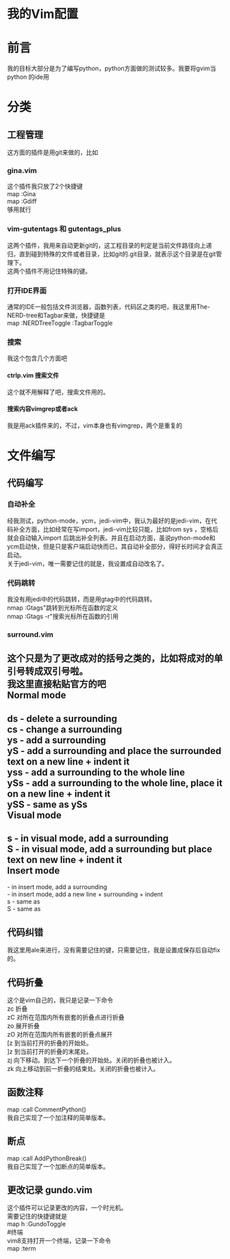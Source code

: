 我的Vim配置  
==  
# 前言  
我的目标大部分是为了编写python，python方面做的测试较多。我要将gvim当python 的ide用  
# 分类  
## 工程管理  
这方面的插件是用git来做的，比如  
### gina.vim  
这个插件我只放了2个快捷键  
	map <f10> <esc>:Gina   
	map <c-f10> <esc>:Gdiff<cr>  
够用就行  
### vim-gutentags 和 gutentags_plus  
这两个插件，我用来自动更新git的，这工程目录的判定是当前文件路径向上递归，直到碰到特殊的文件或者目录，比如git的.git目录，就表示这个目录是在git管理下。  
这两个插件不用记住特殊的键。  
### 打开IDE界面  
通常的IDE一般包括文件浏览器，函数列表，代码区之类的吧，我这里用The-NERD-tree和Tagbar来做，快捷键是  
	map <F8> <ESC>:NERDTreeToggle <CR><ESC>:TagbarToggle<CR><ESC>  
### 搜索  
我这个包含几个方面吧  
#### ctrlp.vim 搜索文件 <f3>  
这个就不用解释了吧，搜索文件用的。  
#### 搜索内容vimgrep或者ack <a-f3>  
我是用ack插件来的，不过，vim本身也有vimgrep，两个是重复的  
# 文件编写  
## 代码编写  
### 自动补全  
经我测试，python-mode，ycm，jedi-vim中，我认为最好的是jedi-vim，在代码补全方面，比如经常在写import，jedi-vim比较只能，比如from sys ，空格后就会自动输入import 后跳出补全列表。并且在启动方面，虽说python-mode和ycm启动快，但是只是客户端启动快而已，其自动补全部分，得好长时间才会真正启动。  
关于jedi-vim，唯一需要记住的就是<f2>，我设置成自动改名了。  
### 代码跳转  
我没有用jedi中的代码跳转，而是用gtag中的代码跳转。  
	nmap <f12> :Gtags<cr><cr>"跳转到光标所在函数的定义  
	nmap <s-f12> :Gtags -r<cr><cr>"搜索光标所在函数的引用  
### surround.vim  
这个只是为了更改成对的括号之类的，比如将成对的单引号转成双引号啦。  
我这里直接粘贴官方的吧  
Normal mode  
-----------  
ds  - delete a surrounding  
cs  - change a surrounding  
ys  - add a surrounding  
yS  - add a surrounding and place the surrounded text on a new line + indent it  
yss - add a surrounding to the whole line  
ySs - add a surrounding to the whole line, place it on a new line + indent it  
ySS - same as ySs  
Visual mode  
-----------  
s   - in visual mode, add a surrounding  
S   - in visual mode, add a surrounding but place text on new line + indent it  
Insert mode  
-----------  
<CTRL-s> - in insert mode, add a surrounding  
<CTRL-s><CTRL-s> - in insert mode, add a new line + surrounding + indent  
<CTRL-g>s - same as <CTRL-s>  
<CTRL-g>S - same as <CTRL-s><CTRL-s>  
## 代码纠错  
我这里用ale来进行，没有需要记住的键，只需要记住，我是设置成保存后自动fix的。  
## 代码折叠  
这个是vim自己的，我只是记录一下命令  
zc      折叠  
zC     对所在范围内所有嵌套的折叠点进行折叠  
zo      展开折叠  
zO     对所在范围内所有嵌套的折叠点展开  
[z       到当前打开的折叠的开始处。  
]z       到当前打开的折叠的末尾处。  
zj       向下移动。到达下一个折叠的开始处。关闭的折叠也被计入。  
zk      向上移动到前一折叠的结束处。关闭的折叠也被计入。  
## 函数注释  
map <f7> :call CommentPython()<CR>  
我自己实现了一个加注释的简单版本。  
## 断点  
map <f9> :call AddPythonBreak()<CR>   
我自己实现了一个加断点的简单版本。  
## 更改记录 gundo.vim  
这个插件可以记录更改的内容，一个时光机。  
需要记住的快捷键就是  
map <leader>h :GundoToggle<CR>  
#终端  
vim8支持打开一个终端，记录一下命令  
map <s-f8> <esc>:term<cr>  
